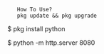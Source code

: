        How To Use?
       pkg update && pkg upgrade


$ pkg install python


$ python -m http.server 8080
